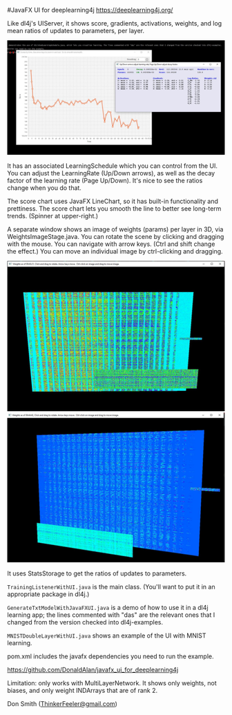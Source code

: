 
#JavaFX UI for deeplearning4j  https://deeplearning4j.org/

Like dl4j's UIServer, it shows score, gradients, activations, weights, and log mean ratios of updates to parameters, per layer.

![Screenshot](./capture.jpg "Screenshot")

It has an associated LearningSchedule which you can control from the UI. You can adjust the LearningRate (Up/Down arrows), as well as the decay factor of the learning rate (Page Up/Down). It's nice to see the ratios change when you do that.

The score chart uses JavaFX LineChart, so it has built-in functionality and prettiness.  The score chart lets you smooth the line to better see long-term trends. (Spinner at upper-right.)

A separate window shows an image of weights (params) per layer in 3D, via WeightsImageStage.java. You can rotate the scene by clicking and dragging with the mouse. You can navigate with arrow keys. (Ctrl and shift change the effect.) You can move an individual image by ctrl-clicking and dragging.

![Screenshot](./WeightsExample1.jpg "Weights Example 1")
![Screenshot](./WeightsExample2.jpg "Weights Example 2")

It uses StatsStorage to get the ratios of updates to parameters. 

`TrainingListenerWithUI.java` is the main class. (You'll want to put it in an appropriate package in dl4j.)

`GenerateTxtModelWithJavaFXUI.java` is a demo of how to use it in a dl4j learning app; the lines commented with "das" are the relevant ones that I changed from the version checked into dl4j-examples.

`MNISTDoubleLayerWithUI.java` shows an example of the UI with MNIST learning.

pom.xml includes the javafx dependencies you need to run the example.

https://github.com/DonaldAlan/javafx_ui_for_deeplearning4j

Limitation: only works with MultiLayerNetwork. It shows only weights, not biases, and only weight INDArrays that are of rank 2.


Don Smith (ThinkerFeeler@gmail.com)
